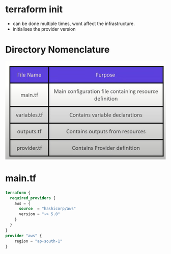 # terraform init
- can be done multiple times, wont affect the infrastructure.
- initialises the provider version
# Directory Nomenclature
![alt text](image.png)

# main.tf

```main.tf
terraform {
  required_providers {
    aws = {
      source  = "hashicorp/aws"
      version = "~> 5.0"
    }
  }
}
provider "aws" {
    region = "ap-south-1"
}
```